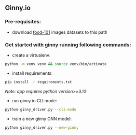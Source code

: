 ## Ginny.io
### Pre-requisites:
- download [food-101](https://www.kaggle.com/datasets/kmader/food41) images datasets to this path
### Get started with ginny running following commands:
- create a virtualenv:
```bash
python -m venv venv && source venv/bin/activate
```
- install requirements:
```bash
pip install -r requirements.txt
```
*Note: app requires python version>=3.10*
- run ginny in CLI mode:
```bash
python ginny_driver.py --cli-mode
```
- train a new ginny CNN model:
```bash
python ginny_driver.py --new-ginny
```